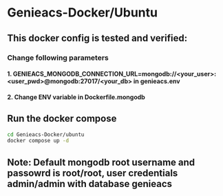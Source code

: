 # Genieacs-Docker/Ubuntu

## This docker config is tested and verified:

### Change following parameters

#### 1. GENIEACS_MONGODB_CONNECTION_URL=mongodb://<your_user>:<user_pwd>@mongodb:27017/<your_db> in genieacs.env

#### 2. Change ENV variable in Dockerfile.mongodb

## Run the docker compose

```bash
cd Genieacs-Docker/ubuntu
docker compose up -d
```

## Note: Default mongodb root username and passowrd is root/root, user credentials admin/admin with database genieacs
